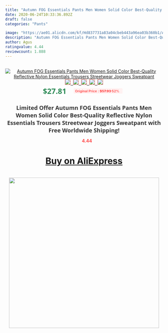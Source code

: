 ```yaml
---
title: "Autumn FOG Essentials Pants Men Women Solid Color Best-Quality Reflective Nylon Essentials Trousers Streetwear Joggers Sweatpant"
date: 2020-06-24T10:33:36.892Z
draft: false
categories: "Pants"

image: "https://ae01.alicdn.com/kf/Hd837731a83a04cbeb443a96ea03b360b1/Autumn-FOG-Essentials-Pants-Men-Women-Solid-Color-Best-Quality-Reflective-Nylon-Essentials-Trousers-Streetwear-Joggers.jpg"
description: "Autumn FOG Essentials Pants Men Women Solid Color Best-Quality Reflective Nylon Essentials Trousers Streetwear Joggers Sweatpant"
author: Agus
ratingvalue: 4.44
reviewcount: 1.888
---
```

<br>
<div style="text-align: center;">
<a href="https://s.click.aliexpress.com/e/_AWu0Pj" target="_blank" rel="nofollow noopener noreferrer"><img alt="Autumn FOG Essentials Pants Men Women Solid Color Best-Quality Reflective Nylon Essentials Trousers Streetwear Joggers Sweatpant" class="magnifier-image" src="https://ae01.alicdn.com/kf/Hd837731a83a04cbeb443a96ea03b360b1/Autumn-FOG-Essentials-Pants-Men-Women-Solid-Color-Best-Quality-Reflective-Nylon-Essentials-Trousers-Streetwear-Joggers.jpg_640x640.jpg">
<br>
<img style="border:1px solid salmon" src="https://ae01.alicdn.com/kf/Hd837731a83a04cbeb443a96ea03b360b1/Autumn-FOG-Essentials-Pants-Men-Women-Solid-Color-Best-Quality-Reflective-Nylon-Essentials-Trousers-Streetwear-Joggers.jpg_120x120.jpg">&nbsp;&nbsp;<img style="border:1px solid salmon" src="https://ae01.alicdn.com/kf/H5ca862c8234343448ccc9fe24916c507S/Autumn-FOG-Essentials-Pants-Men-Women-Solid-Color-Best-Quality-Reflective-Nylon-Essentials-Trousers-Streetwear-Joggers.jpg_120x120.jpg">&nbsp;&nbsp;<img style="border:1px solid salmon" src="https://ae01.alicdn.com/kf/Hecb836f2a4074a799757bf8d848784f6k/Autumn-FOG-Essentials-Pants-Men-Women-Solid-Color-Best-Quality-Reflective-Nylon-Essentials-Trousers-Streetwear-Joggers.jpg_120x120.jpg">&nbsp;&nbsp;<img style="border:1px solid salmon" src="https://ae01.alicdn.com/kf/Hdf6b30a8ac1c482d9a9b8b1a1583238dZ/Autumn-FOG-Essentials-Pants-Men-Women-Solid-Color-Best-Quality-Reflective-Nylon-Essentials-Trousers-Streetwear-Joggers.jpg_120x120.jpg">&nbsp;&nbsp;<img style="border:1px solid salmon" src="https://ae01.alicdn.com/kf/H64c96bf05aa54330b28a28b6f70e1b4aQ/Autumn-FOG-Essentials-Pants-Men-Women-Solid-Color-Best-Quality-Reflective-Nylon-Essentials-Trousers-Streetwear-Joggers.jpg_120x120.jpg"></a></div><br0>
<div style="text-align: center;"><span style="background-color: white; border: 0px; box-sizing: border-box; color: seagreen; display: inline-block; font-family: &quot;open sans&quot; , &quot;arial&quot; , &quot;helvetica&quot; , sans-serif , &quot;heiti&quot;; font-size: 24px; font-stretch: inherit; font-weight: 700; line-height: inherit; margin: 0px 10px 0px 0px; padding: 0px; vertical-align: middle;">$27.81 </span>
<span style="background: rgb(255 , 241 , 241); border-radius: 3px; border: 0px; box-sizing: border-box; color: #ff4747; display: inline-block; font-family: inherit; font-size: 12px; font-stretch: inherit; font-style: inherit; font-variant: inherit; font-weight: 600; line-height: inherit; margin: 0px; padding: 2px 5px; transform: scale(0.9); vertical-align: middle;">Original Price : <b style="text-decoration: line-through;">$57.93 </b> 52%&nbsp;&nbsp;</span></div>
<h1 style="color: #333333; display: inline-block; font-family: &quot;open sans&quot; , &quot;arial&quot; , &quot;helvetica&quot; , sans-serif , &quot;heiti&quot;; font-size: 18px; font-stretch: inherit; font-weight: 700; text-align: center;">Limited Offer Autumn FOG Essentials Pants Men Women Solid Color Best-Quality Reflective Nylon Essentials Trousers Streetwear Joggers Sweatpant with Free Worldwide Shipping!</h1>
<div style="color: #ff4747; text-align: center;">
<img src="https://4.bp.blogspot.com/-M0ZcTcb-5uY/XleCXlxnR4I/AAAAAAAAAEc/OrjgMkXV1oMQFaCRZj5HQwOCBcu3w1FegCPcBGAYYCw/s1600/star.png" style="height: 15px;">&nbsp;<b>4.44</b></div>
<div class="button_cont" align="center"><a class="buynow_a" href="https://s.click.aliexpress.com/e/_AWu0Pj" target="_blank" rel="nofollow noopener noreferrer"><H1>Buy on AliExpress</H1></a></div><br>
<div class="separator" style="clear: both; text-align: center;">
<img src="https://lh3.googleusercontent.com/-pTy5HemUv9M/XlePHvY0dAI/AAAAAAAAAE4/0nX5iRUoIWY8eMW9Dpxeirr157OZliDIgCLcBGAsYHQ/s1600/badge.gif" width="480">
</div>
